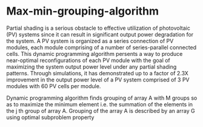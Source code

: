 # Max-min-grouping-algorithm
Partial shading is a serious obstacle to effective utilization of photovoltaic (PV) systems since it can result in significant output power degradation for the system. A PV system is organized as a series connection of PV modules, each module comprising of a number of series-parallel connected cells. This dynamic programming algorithm persents a way to produce near-optimal reconfigurations of each PV module with the goal of maximizing the system output power level under any partial shading patterns. Through simulations, it has demonstrated up to a factor of 2.3X improvement in the output power level of a PV system comprised of 3 PV modules with 60 PV cells per module.

Dynamic programming algorithm finds grouping of array A with M groups so as to maximize the minimum element i.e. the summation of the elements in the j th group of array A. Grouping of the array A is described by an array G using optimal subproblem property
